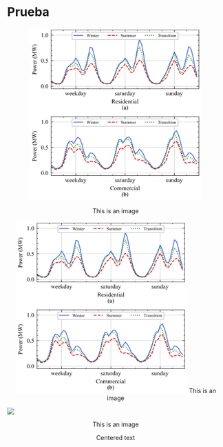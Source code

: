 # Prueba


<p align="center" width="100%">
    <img src="https://github.com/CarlosGS20/Typical-load-profile-MV-CIGRE-benchmark/blob/main/Profiles_consumption_disaggregation.jpg" width="400" height="400">
    <p style="text-align: center;">
This is an image
</p>
</p>


<p align="center">

  <img src="https://github.com/CarlosGS20/Typical-load-profile-MV-CIGRE-benchmark/blob/main/Profiles_consumption_disaggregation.jpg" width="400" height="400">
  This is an image

</p>


<img style="display: block; margin: auto;"
src="https://stackoverflow.design/assets/img/logos/so/logo-print.svg">

<p style="text-align: center;">
This is an image
</p>


<p style="text-align: center;">Centered text</p>
